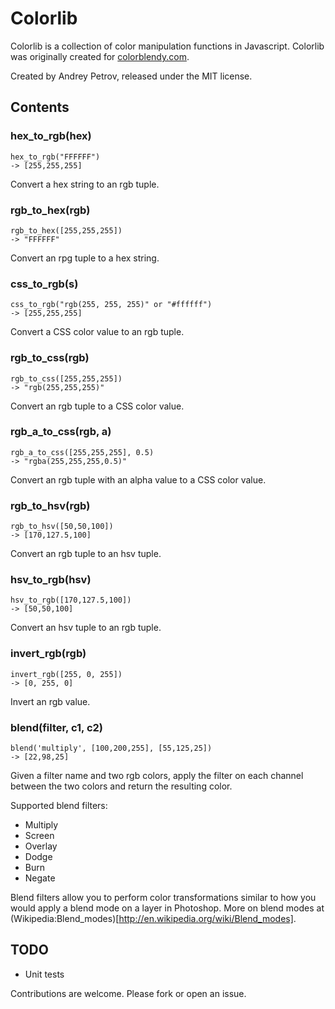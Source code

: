 # Colorlib

Colorlib is a collection of color manipulation functions in Javascript. Colorlib was originally created for [colorblendy.com](http://colorblendy.com).

Created by Andrey Petrov, released under the MIT license.

## Contents

### hex_to_rgb(hex)
    hex_to_rgb("FFFFFF")
    -> [255,255,255]
Convert a hex string to an rgb tuple.

### rgb_to_hex(rgb)
    rgb_to_hex([255,255,255])
    -> "FFFFFF"
Convert an rpg tuple to a hex string.

### css_to_rgb(s)
    css_to_rgb("rgb(255, 255, 255)" or "#ffffff")
    -> [255,255,255]
Convert a CSS color value to an rgb tuple.

### rgb_to_css(rgb)
    rgb_to_css([255,255,255])
    -> "rgb(255,255,255)"
Convert an rgb tuple to a CSS color value.

### rgb_a_to_css(rgb, a)
    rgb_a_to_css([255,255,255], 0.5)
    -> "rgba(255,255,255,0.5)"
Convert an rgb tuple with an alpha value to a CSS color value.

### rgb_to_hsv(rgb)
    rgb_to_hsv([50,50,100])
    -> [170,127.5,100]
Convert an rgb tuple to an hsv tuple.

### hsv_to_rgb(hsv)
    hsv_to_rgb([170,127.5,100])
    -> [50,50,100]
Convert an hsv tuple to an rgb tuple.

### invert_rgb(rgb)
    invert_rgb([255, 0, 255])
    -> [0, 255, 0]
Invert an rgb value.

### blend(filter, c1, c2)
    blend('multiply', [100,200,255], [55,125,25])
    -> [22,98,25]
Given a filter name and two rgb colors, apply the filter on each channel between the two colors and return the resulting color.

Supported blend filters:
* Multiply
* Screen
* Overlay
* Dodge
* Burn
* Negate

Blend filters allow you to perform color transformations similar to how you would apply a blend mode on a layer in Photoshop. More on blend modes at (Wikipedia:Blend_modes)[http://en.wikipedia.org/wiki/Blend_modes].

## TODO

* Unit tests

Contributions are welcome. Please fork or open an issue.
